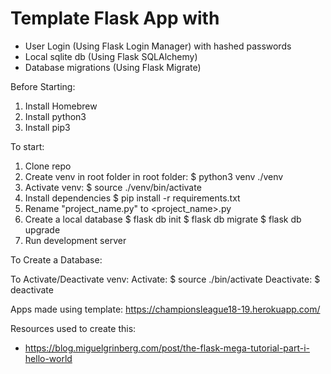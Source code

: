 # Template Flask App with 
- User Login (Using Flask Login Manager) with hashed passwords
- Local sqlite db (Using Flask SQLAlchemy)
- Database migrations (Using Flask Migrate)

Before Starting:
1. Install Homebrew
2. Install python3
3. Install pip3

To start: 
1. Clone repo
2. Create venv in root folder
	in root folder: $ python3 venv ./venv
3. Activate venv:
	$ source ./venv/bin/activate
3. Install dependencies 
	$ pip install -r requirements.txt
4. Rename "project_name.py" to <project_name>.py
5. Create a local database
$ flask db init
$ flask db migrate
$ flask db upgrade
6. Run development server 

To Create a Database:

To Activate/Deactivate venv:
Activate: 
$ source ./bin/activate
Deactivate: 
$ deactivate

Apps made using template:
https://championsleague18-19.herokuapp.com/

Resources used to create this:
* https://blog.miguelgrinberg.com/post/the-flask-mega-tutorial-part-i-hello-world